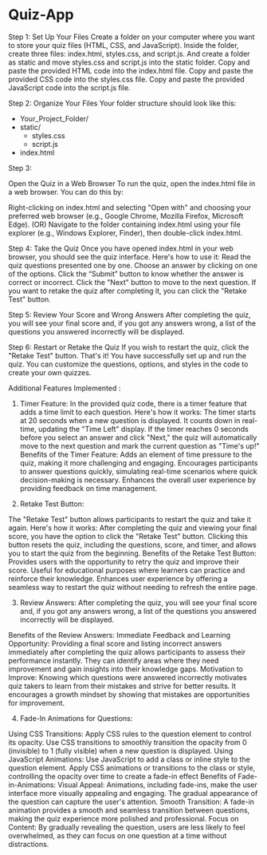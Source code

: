 # Quiz-App

Step 1: Set Up Your Files
Create a folder on your computer where you want to store your quiz files (HTML, CSS, and JavaScript).
Inside the folder, create three files: index.html, styles.css, and script.js.
And create a folder as static and move styles.css and script.js into the static folder.
Copy and paste the provided HTML code into the index.html file.
Copy and paste the provided CSS code into the styles.css file.
Copy and paste the provided JavaScript code into the script.js file.

Step 2: Organize Your Files
Your folder structure should look like this:
 - Your_Project_Folder/
  - static/
    - styles.css
    - script.js
  - index.html


Step 3: 

Open the Quiz in a Web Browser
To run the quiz, open the index.html file in a web browser. You can do this by:

Right-clicking on index.html and selecting "Open with" and choosing your preferred web browser (e.g., Google Chrome, Mozilla Firefox, Microsoft Edge).
(OR)
Navigate to the folder containing index.html using your file explorer (e.g., Windows Explorer, Finder), then double-click index.html.

Step 4: Take the Quiz
Once you have opened index.html in your web browser, you should see the quiz interface. Here's how to use it:
Read the quiz questions presented one by one.
Choose an answer by clicking on one of the options.
Click the “Submit” button to know whether the answer is correct or incorrect. 
Click the "Next" button to move to the next question.
If you want to retake the quiz after completing it, you can click the "Retake Test" button.


Step 5: Review Your Score and Wrong Answers
After completing the quiz, you will see your final score and, if you got any answers wrong, a list of the questions you answered incorrectly will be displayed.


Step 6: Restart or Retake the Quiz
If you wish to restart the quiz, click the "Retake Test" button.
That's it! You have successfully set up and run the quiz. You can customize the questions, options, and styles in the code to create your own quizzes.

Additional Features Implemented :

1. Timer Feature:
In the provided quiz code, there is a timer feature that adds a time limit to each question. Here's how it works:
The timer starts at 20 seconds when a new question is displayed.
It counts down in real-time, updating the "Time Left" display.
If the timer reaches 0 seconds before you select an answer and click "Next," the quiz will automatically move to the next question and mark the current question as "Time's up!"
Benefits of the Timer Feature:
Adds an element of time pressure to the quiz, making it more challenging and engaging.
Encourages participants to answer questions quickly, simulating real-time scenarios where quick decision-making is necessary.
Enhances the overall user experience by providing feedback on time management.

2. Retake Test Button:

The "Retake Test" button allows participants to restart the quiz and take it again. Here's how it works:
After completing the quiz and viewing your final score, you have the option to click the "Retake Test" button.
Clicking this button resets the quiz, including the questions, score, and timer, and allows you to start the quiz from the beginning.
Benefits of the Retake Test Button:
Provides users with the opportunity to retry the quiz and improve their score.
Useful for educational purposes where learners can practice and reinforce their knowledge.
Enhances user experience by offering a seamless way to restart the quiz without needing to refresh the entire page.

3. Review Answers:
After completing the quiz, you will see your final score and, if you got any answers wrong, a list of the questions you answered incorrectly will be displayed.

Benefits of the Review Answers:
Immediate Feedback and Learning Opportunity: Providing a final score and listing incorrect answers immediately after completing the quiz allows participants to assess their performance instantly. They can identify areas where they need improvement and gain insights into their knowledge gaps.
Motivation to Improve: Knowing which questions were answered incorrectly motivates quiz takers to learn from their mistakes and strive for better results. It encourages a growth mindset by showing that mistakes are opportunities for improvement.

4. Fade-In Animations for Questions: 

Using CSS Transitions:
Apply CSS rules to the question element to control its opacity.
Use CSS transitions to smoothly transition the opacity from 0 (invisible) to 1 (fully visible) when a new question is displayed.
Using JavaScript Animations:
Use JavaScript to add a class or inline style to the question element.
Apply CSS animations or transitions to the class or style, controlling the opacity over time to create a fade-in effect
Benefits of Fade-in-Animations:
Visual Appeal: Animations, including fade-ins, make the user interface more visually appealing and engaging. The gradual appearance of the question can capture the user's attention.
Smooth Transition: A fade-in animation provides a smooth and seamless transition between questions, making the quiz experience more polished and professional.
Focus on Content: By gradually revealing the question, users are less likely to feel overwhelmed, as they can focus on one question at a time without distractions.
